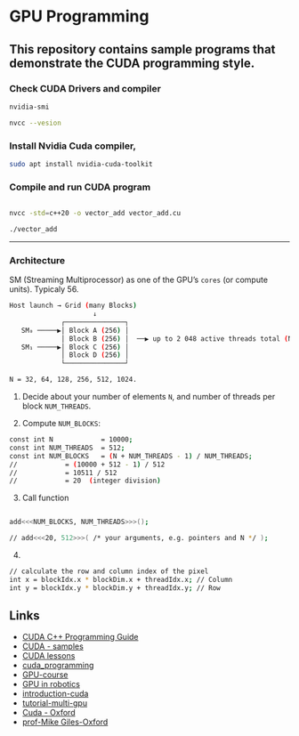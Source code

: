 # GPU Programming

## This repository contains sample programs that demonstrate the CUDA programming style.

### Check CUDA  Drivers and compiler

```bash
nvidia-smi

nvcc --vesion
```

### Install Nvidia Cuda compiler,

```bash
sudo apt install nvidia-cuda-toolkit
```

### Compile and run CUDA program

```bash

nvcc -std=c++20 -o vector_add vector_add.cu

./vector_add

```

---

### Architecture

SM (Streaming Multiprocessor) as one of the GPU’s ```cores``` (or compute units). Typicaly 56.

```bash
Host launch → Grid (many Blocks) 
                     ↓
             ┌───────────────┐
   SM₀ ─────▶│ Block A (256) │  
             │ Block B (256) │  ──▶ up to 2 048 active threads total (N = 256)
   SM₁ ─────▶│ Block C (256) │  
             │ Block D (256) │  
             └───────────────┘

N = 32, 64, 128, 256, 512, 1024.
```

1. Decide about your number of elements ```N```, and number of threads per block ```NUM_THREADS```.

2. Compute ```NUM_BLOCKS```:

```bash
const int N            = 10000;
const int NUM_THREADS  = 512;
const int NUM_BLOCKS   = (N + NUM_THREADS - 1) / NUM_THREADS;  
//            = (10000 + 512 - 1) / 512
//            = 10511 / 512
//            = 20  (integer division)

```

3. Call function 

```bash

add<<<NUM_BLOCKS, NUM_THREADS>>>();

// add<<<20, 512>>>( /* your arguments, e.g. pointers and N */ );
```

4.

```bash
// calculate the row and column index of the pixel
int x = blockIdx.x * blockDim.x + threadIdx.x; // Column
int y = blockIdx.y * blockDim.y + threadIdx.y; // Row
```

## Links

- [CUDA C++ Programming Guide](https://docs.nvidia.com/cuda/cuda-c-programming-guide/index.html)
- [CUDA - samples](https://github.com/NVIDIA/cuda-samples)
- [CUDA lessons](https://github.com/ENCCS/cuda?tab=readme-ov-file)
- [cuda_programming](https://github.com/CoffeeBeforeArch/cuda_programming)
- [GPU-course](https://github.com/EPCCed/archer-gpu-course?tab=readme-ov-file)
- [GPU in robotics](https://github.com/JanuszBedkowski/gpu_computing_in_robotics)
- [introduction-cuda](https://developer.nvidia.com/blog/even-easier-introduction-cuda/)
- [tutorial-multi-gpu](https://github.com/FZJ-JSC/tutorial-multi-gpu?tab=readme-ov-file)
- [Cuda - Oxford](https://people.maths.ox.ac.uk/gilesm/cuda/index.html)
- [prof-Mike Giles-Oxford](https://people.maths.ox.ac.uk/gilesm/)
